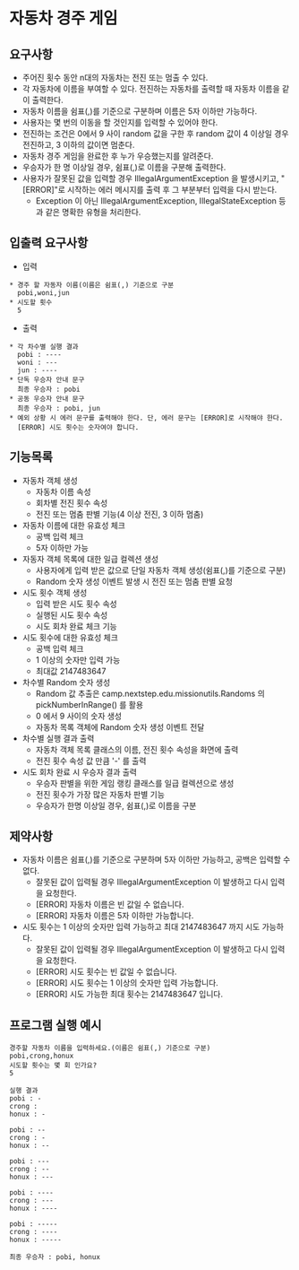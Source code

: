 # 자동차 경주 게임
## 요구사항
* 주어진 횟수 동안 n대의 자동차는 전진 또는 멈출 수 있다.
* 각 자동차에 이름을 부여할 수 있다. 전진하는 자동차를 출력할 때 자동차 이름을 같이 출력한다.
* 자동차 이름을 쉼표(,)를 기준으로 구분하며 이름은 5자 이하만 가능하다.
* 사용자는 몇 번의 이동을 할 것인지를 입력할 수 있어야 한다.
* 전진하는 조건은 0에서 9 사이 random 값을 구한 후 random 값이 4 이상일 경우 전진하고, 3 이하의 값이면 멈춘다.
* 자동차 경주 게임을 완료한 후 누가 우승했는지를 알려준다.
* 우승자가 한 명 이상일 경우, 쉼표(,)로 이름을 구분해 출력한다.
* 사용자가 잘못된 값을 입력할 경우 IllegalArgumentException 을 발생시키고, "[ERROR]"로 시작하는 에러 메시지를 출력 후 그 부분부터 입력을 다시 받는다.
  * Exception 이 아닌 IllegalArgumentException, IllegalStateException 등과 같은 명확한 유형을 처리한다.

## 입출력 요구사항
* 입력
```
* 경주 할 자동자 이름(이름은 쉼표(,) 기준으로 구분
  pobi,woni,jun
* 시도할 횟수
  5
```
* 출력
```
* 각 차수별 실행 결과
  pobi : ----
  woni : ---
  jun : ----
* 단독 우승자 안내 문구
  최종 우승자 : pobi
* 공동 우승자 안내 문구
  최종 우승자 : pobi, jun
* 예외 상황 시 에러 문구를 출력해야 한다. 단, 에러 문구는 [ERROR]로 시작해야 한다.
  [ERROR] 시도 횟수는 숫자여야 합니다.
```

## 기능목록
* 자동차 객체 생성
  * 자동차 이름 속성
  * 회차별 전진 횟수 속성
  * 전진 또는 멈춤 판별 기능(4 이상 전진, 3 이하 멈춤)
* 자동차 이름에 대한 유효성 체크
  * 공백 입력 체크
  * 5자 이하만 가능
* 자동자 객체 목록에 대한 일급 컬렉션 생성
  * 사용자에게 입력 받은 값으로 단일 자동차 객체 생성(쉼표(,)를 기준으로 구분)
  * Random 숫자 생성 이벤트 발생 시 전진 또는 멈춤 판별 요청
* 시도 횟수 객체 생성
  * 입력 받은 시도 횟수 속성
  * 실행된 시도 횟수 속성
  * 시도 회차 완료 체크 기능
* 시도 횟수에 대한 유효성 체크
  * 공백 입력 체크
  * 1 이상의 숫자만 입력 가능
  * 최대값 2147483647
* 차수별 Random 숫자 생성
  * Random 값 추출은 camp.nextstep.edu.missionutils.Randoms 의 pickNumberInRange() 를 활용
  * 0 에서 9 사이의 숫자 생성
  * 자동차 목록 객체에 Random 숫자 생성 이벤트 전달
* 차수별 실행 결과 출력
  * 자동차 객체 목록 클래스의 이름, 전진 횟수 속성을 화면에 출력
  * 전진 횟수 속성 값 만큼 '-' 를 출력
* 시도 회차 완료 시 우승자 결과 출력
  * 우승자 판별을 위한 게임 랭킹 클래스를 일급 컬렉션으로 생성
  * 전진 횟수가 가장 많은 자동차 판별 기능
  * 우승자가 한명 이상일 경우, 쉼표(,)로 이름을 구분

## 제약사항
* 자동차 이름은 쉼표(,)를 기준으로 구분하며 5자 이하만 가능하고, 공백은 입력할 수 없다.
  * 잘못된 값이 입력될 경우 IllegalArgumentException 이 발생하고 다시 입력을 요청한다.
  * [ERROR] 자동차 이름은 빈 값일 수 없습니다.
  * [ERROR] 자동차 이름은 5자 이하만 가능합니다.
* 시도 횟수는 1 이상의 숫자만 입력 가능하고 최대 2147483647 까지 시도 가능하다.
  * 잘못된 값이 입력될 경우 IllegalArgumentException 이 발생하고 다시 입력을 요청한다.
  * [ERROR] 시도 횟수는 빈 값일 수 없습니다.
  * [ERROR] 시도 횟수는 1 이상의 숫자만 입력 가능합니다.
  * [ERROR] 시도 가능한 최대 횟수는 2147483647 입니다.

## 프로그램 실행 예시
```
경주할 자동차 이름을 입력하세요.(이름은 쉼표(,) 기준으로 구분)
pobi,crong,honux
시도할 횟수는 몇 회 인가요?
5

실행 결과
pobi : -
crong : 
honux : -

pobi : --
crong : -
honux : --

pobi : ---
crong : --
honux : ---

pobi : ----
crong : ---
honux : ----

pobi : -----
crong : ----
honux : -----

최종 우승자 : pobi, honux
```